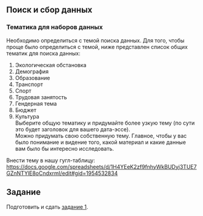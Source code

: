  
## Поиск и сбор данных
### Тематика для наборов данных
Необходимо определиться с темой поиска данных.
Для того, чтобы проще было определиться с темой, ниже представлен список общих тематик для поиска данных:     

1. Экологическая обстановка    
2. Демография     
3. Образование     
4. Транспорт     
5. Спорт     
6. Трудовая занятость     
7. Гендерная тема    
8. Бюджет    
9. Культура     
Выберите общую тематику и придумайте более узкую тему (по сути это будет заголовок для вашего дата-эссе).      
Можно придумать свою собственную тему. Главное, чтобы у вас было понимание и видение того, какой материал и какие данные вам было бы интересно исследовать.     


Внести тему в нашу гугл-таблицу: https://docs.google.com/spreadsheets/d/1H4YEeK2zf9fnhyWkBUDyj3TUE7GZnNTYlE8oCndxrmI/edit#gid=1954532834           


## Задание 

Подготовить и сдать [задание 1](https://github.com/iradche/Seminar-2020-course/blob/master/tasks/task1.md).






   




